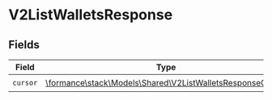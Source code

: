 # V2ListWalletsResponse


## Fields

| Field                                                                                                           | Type                                                                                                            | Required                                                                                                        | Description                                                                                                     |
| --------------------------------------------------------------------------------------------------------------- | --------------------------------------------------------------------------------------------------------------- | --------------------------------------------------------------------------------------------------------------- | --------------------------------------------------------------------------------------------------------------- |
| `cursor`                                                                                                        | [\formance\stack\Models\Shared\V2ListWalletsResponseCursor](../../Models/Shared/V2ListWalletsResponseCursor.md) | :heavy_check_mark:                                                                                              | N/A                                                                                                             |